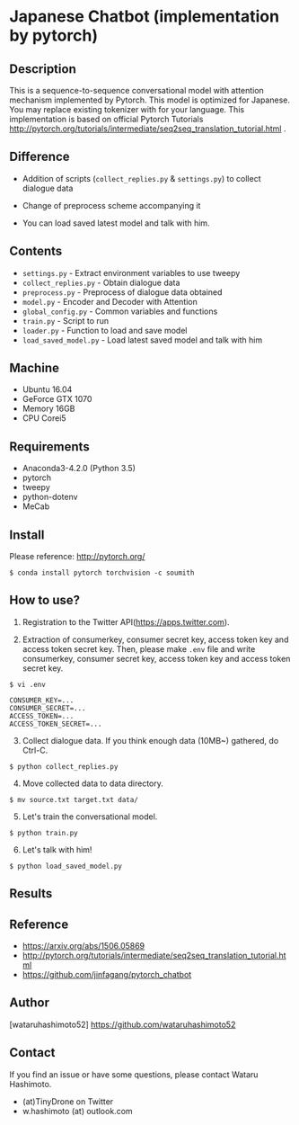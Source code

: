 # Japanese Chatbot (implementation by pytorch)

## Description
This is a sequence-to-sequence conversational model with attention mechanism implemented by Pytorch. This model is optimized for Japanese. You may replace existing tokenizer with for your language. This implementation is based on official Pytorch Tutorials http://pytorch.org/tutorials/intermediate/seq2seq_translation_tutorial.html .

## Difference
* Addition of scripts (`collect_replies.py` & `settings.py`) to collect dialogue data  

* Change of preprocess scheme accompanying it  

* You can load saved latest model and talk with him.


## Contents  
* `settings.py` - Extract environment variables to use tweepy
* `collect_replies.py` - Obtain dialogue data  
* `preprocess.py` - Preprocess of dialogue data obtained  
* `model.py` - Encoder and Decoder with Attention
* `global_config.py` - Common variables and functions
* `train.py` - Script to run
* `loader.py` - Function to load and save model
* `load_saved_model.py` - Load latest saved model and talk with him

## Machine
* Ubuntu 16.04  
* GeForce GTX 1070
* Memory 16GB
* CPU Corei5

## Requirements
* Anaconda3-4.2.0 (Python 3.5)
* pytorch
* tweepy  
* python-dotenv  
* MeCab

## Install
Please reference: http://pytorch.org/  

```
$ conda install pytorch torchvision -c soumith
```

## How to use?
1. Registration to the Twitter API(https://apps.twitter.com).

2. Extraction of consumerkey, consumer secret key, access token key and access token secret key. Then, please make `.env` file and write consumerkey, consumer secret key, access token key and access token secret key.

`$ vi .env` 

```
CONSUMER_KEY=...
CONSUMER_SECRET=...
ACCESS_TOKEN=...
ACCESS_TOKEN_SECRET=...
```

3. Collect dialogue data. If you think enough data (10MB~) gathered, do Ctrl-C.
```   
$ python collect_replies.py   
```   

4. Move collected data to data directory.
```
$ mv source.txt target.txt data/
```

5. Let's train the conversational model. 
```
$ python train.py   
```  

6. Let's talk with him!
```
$ python load_saved_model.py
```

## Results

## Reference

* https://arxiv.org/abs/1506.05869  
* http://pytorch.org/tutorials/intermediate/seq2seq_translation_tutorial.html   
* https://github.com/jinfagang/pytorch_chatbot  

## Author

[wataruhashimoto52] https://github.com/wataruhashimoto52 

## Contact
If you find an issue or have some questions, please contact Wataru Hashimoto.
- (at)TinyDrone on Twitter
- w.hashimoto (at) outlook.com